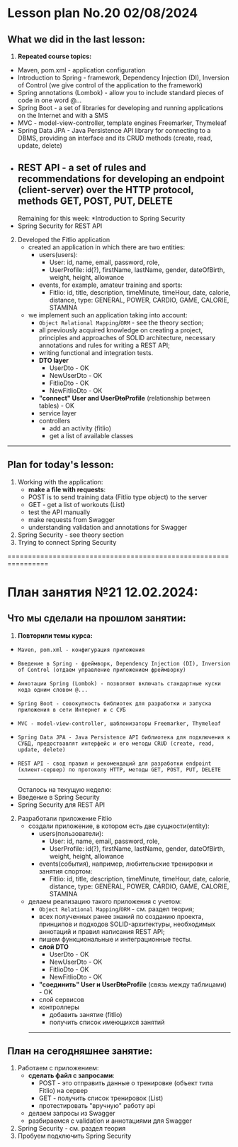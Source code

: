 # Lesson plan No.20 02/08/2024

## What we did in the last lesson:

1. **Repeated course topics:**
* Maven, pom.xml - application configuration
* Introduction to Spring - framework, Dependency Injection (DI), Inversion of Control (we give control of the application to the framework)
* Spring annotations (Lombok) - allow you to include standard pieces of code in one word @...
* Spring Boot - a set of libraries for developing and running applications on the Internet and with a SMS
* MVC - model-view-controller, template engines Freemarker, Thymeleaf
* Spring Data JPA - Java Persistence API library for connecting to a DBMS, providing an interface and its CRUD methods (create, read, update, delete)
* REST API - a set of rules and recommendations for developing an endpoint (client-server) over the HTTP protocol, methods GET, POST, PUT, DELETE
  --------------------------------
  Remaining for this week:
  *Introduction to Spring Security
* Spring Security for REST API

2. Developed the Fitlio application
    - created an application in which there are two entities:
        - users(users):
            - User: id, name, email, password, role,
            - UserProfile: id(?), firstName, lastName, gender, dateOfBirth, weight, height, allowance
        - events, for example, amateur training and sports:
            - Fitlio: id, title, description, timeMinute, timeHour, date, calorie, distance, type: GENERAL, POWER, CARDIO, GAME, CALORIE, STAMINA
    - we implement such an application taking into account:
        - `Object Relational Mapping`/`ORM` - see the theory section;
        - all previously acquired knowledge on creating a project, principles and approaches of SOLID architecture, necessary annotations and rules for writing a REST API;
        - writing functional and integration tests.
        - **DTO layer**
            - UserDto - OK
            - NewUserDto - OK
            - FitlioDto - OK
            - NewFitlioDto - OK
        - **"connect" User and User~~Dto~~Profile** (relationship between tables) - OK
        - service layer
        - controllers
            - add an activity (fitlio)
            - get a list of available classes
-------------------------------------------------

## Plan for today's lesson:

1. Working with the application:
   - **make a file with requests**:
   - POST is to send training data (Fitlio type object) to the server
   - GET - get a list of workouts (List<Fitlio>)
   - test the API manually
   - make requests from Swagger
   - understanding validation and annotations for Swagger
2. Spring Security - see theory section
3. Trying to connect Spring Security


================================================================

# План занятия №21 12.02.2024:

## Что мы сделали на прошлом занятии:

1. **Повторили темы курса:**
*     Maven, pom.xml - конфигурация приложения
*     Введение в Spring - фреймворк, Dependency Injection (DI), Inversion of Control (отдаем управление приложением фреймворку)
*     Аннотации Spring (Lombok) - позволяют включать стандартные куски кода одним словом @...
*     Spring Boot - cовокупность библиотек для разработки и запуска приложения в сети Интернет и с СУБ
*     MVC - model-view-controller, шаблонизаторы Freemarker, Thymeleaf
*     Spring Data JPA - Java Persistence API библиотека для подключения к СУБД, предоствавлят интерфейс и его методы CRUD (create, read, update, delete)
*     REST API - свод правил и рекомендаций для разработки endpoint (клиент-сервер) по протоколу HTTP, методы GET, POST, PUT, DELETE
    --------------------------------
    Осталось на текущую неделю:
* Введение в Spring Security
* Spring Security для REST API

2. Разработали приложение Fitlio
    - создали приложение, в котором есть две сущности(entity):
      - users(пользователи):
        - User: id, name, email, password, role, 
        - UserProfile: id(?), firstName, lastName, gender, dateOfBirth, weight, height, allowance
      - events(события), например, любительские тренировки и занятия спортом:
        - Fitlio: id, title, description, timeMinute, timeHour, date, calorie, distance, type: GENERAL, POWER, CARDIO, GAME, CALORIE, STAMINA
    - делаем реализацию такого приложения с учетом:
        - `Object Relational Mapping`/`ORM` - см. раздел теория;
        - всех полученных ранее знаний по созданию проекта, принципов и подходов SOLID-архитектуры, необходимых аннотаций и правил написания REST API;
        - пишем функциональные и интеграционные тесты.
      - **слой DTO**
        - UserDto - OK
        - NewUserDto - OK
        - FitlioDto - OK
        - NewFitlioDto - OK 
      - **"соединить" User и User~~Dto~~Profile** (связь между таблицами) - OK
      - слой сервисов
      - контроллеры
        - добавить занятие (fitlio)
        - получить список имеющихся занятий
       -------------------------------------------------

## План на сегодняшнее занятие:

1. Работаем с приложением:
      - **сделать файл с запросами**:
        - POST - это отправить данные о тренировке (объект типа Fitlio) на сервер
        - GET - получить список тренировок (List<Fitlio>)
        - протестировать "вручную" работу api
      - делаем запросы из Swagger
      - разбираемся с validation и аннотациями для Swagger
2. Spring Security - см. раздел теория
3. Пробуем подключить Spring Security 






    







